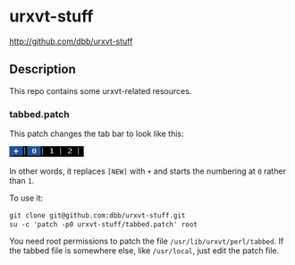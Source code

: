 # urxvt-stuff 

<http://github.com/dbb/urxvt-stuff>

## Description

This repo contains some urxvt-related resources.

### tabbed.patch

This patch changes the tab bar to look like this:

![Screenshot of the tab bar after patching](example.png)

In other words, it replaces `[NEW]` with `+` and starts the numbering at `0` rather than `1`.

To use it:

```
git clone git@github.com:dbb/urxvt-stuff.git
su -c 'patch -p0 urxvt-stuff/tabbed.patch' root
```
You need root permissions to patch the file `/usr/lib/urxvt/perl/tabbed`. If the tabbed file is somewhere else, like `/usr/local`, just edit the patch file.


